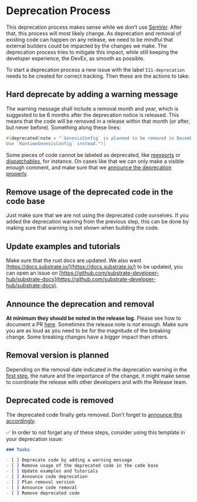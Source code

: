 # Deprecation Process

This deprecation process makes sense while we don’t use [SemVer](https://semver.org/).
After that, this process will most likely change.
As deprecation and removal of existing code can happen on any release, we need to be mindful that external builders
could be impacted by the changes we make.
The deprecation process tries to mitigate this impact, while still keeping the developer experience, the DevEx, as
smooth as possible.

To start a deprecation process a new issue with the label `I11-deprecation` needs to be created for correct tracking.
Then these are the actions to take:

## Hard deprecate by adding a warning message

The warning message shall include a removal month and year, which is suggested to be 6 months after the deprecation
notice is released.
This means that the code will be removed in a release within that month (or after, but never before). Something along
these lines:

```rust
#[deprecated(note = "`GenesisConfig` is planned to be removed in December 2023. 
Use `RuntimeGenesisConfig` instead.")]
```

Some pieces of code cannot be labeled as deprecated, like [reexports](https://github.com/rust-lang/rust/issues/30827)
or [dispatchables](https://github.com/paritytech/polkadot-sdk/issues/182#issuecomment-1691684159), for instance.
On cases like that we can only make a visible enough comment, and make sure that we [announce the deprecation properly](#announce-the-deprecation-and-removal).

## Remove usage of the deprecated code in the code base

Just make sure that we are not using the deprecated code ourselves.
If you added the deprecation warning from the previous step, this can be done by making sure that warning is not shown
when building the code.

## Update examples and tutorials

Make sure that the rust docs are updated.
We also want [https://docs.substrate.io/](https://docs.substrate.io/) to be updated, you can open an issue on [https://github.com/substrate-developer-hub/substrate-docs](https://github.com/substrate-developer-hub/substrate-docs).

## Announce the deprecation and removal

**At minimum they should be noted in the release log.** Please see how to document a PR [here](https://github.com/paritytech/polkadot-sdk/blob/master/docs/CONTRIBUTING.md#documentation).
Sometimes the release note is not enough.
Make sure you are as loud as you need to be for the magnitude of the breaking change. Some breaking changes have a
bigger impact than others.

## Removal version is planned

Depending on the removal date indicated in the deprecation warning in the [first step](#hard-deprecate-by-adding-a-warning-message),
the nature and the importance of the change, it might make sense to coordinate the release with other developers and
with the Release team.

## Deprecated code is removed

The deprecated code finally gets removed.
Don’t forget to [announce this accordingly](#announce-the-deprecation-and-removal).

✅ In order to not forget any of these steps, consider using this template in your deprecation issue:

```markdown
### Tasks

- [ ] Deprecate code by adding a warning message
- [ ] Remove usage of the deprecated code in the code base
- [ ] Update examples and tutorials
- [ ] Announce code deprecation
- [ ] Plan removal version
- [ ] Announce code removal
- [ ] Remove deprecated code
```
